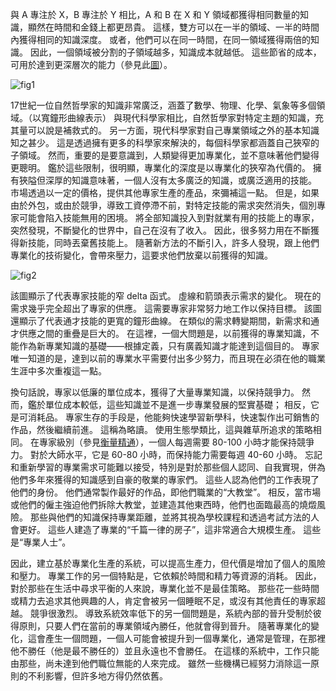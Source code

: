 與 A 專注於 X，B 專注於 Y 相比，A 和 B 在 X 和 Y 領域都獲得相同數量的知識，顯然在時間和金錢上都更昂貴。
這樣，雙方可以在一半的領域、一半的時間內獲得相同的知識深度。
或者，他們可以在同一時間，在同一領域獲得兩倍的知識。
因此，一個領域被分割的子領域越多，知識成本就越低。
這些節省的成本，可用於達到更深層次的能力（參見此[圖]()）。

![fig1](../img/4-b-i-fig1.png)

17世紀一位自然哲學家的知識非常廣泛，涵蓋了數學、物理、化學、氣象等多個領域。（以寬鐘形曲線表示）
與現代科學家相比，自然哲學家對特定主題的知識，充其量可以說是補救式的。
另一方面，現代科學家對自己專業領域之外的基本知識知之甚少。
這是透過擁有更多的科學家來解決的，每個科學家都涵蓋自己狹窄的子領域。
然而，重要的是要意識到，人類變得更加專業化，並不意味著他們變得更聰明。
鑑於這些限制，很明顯，專業化的深度是以專業化的狹窄為代價的。
擁有狹隘但深厚的知識意味著，一個人沒有太多廣泛的知識，或廣泛適用的技能。
市場透過以一定的價格，提供其他專家生產的產品，來彌補這一點。
但是，如果由於外包，或由於競爭，導致工資停滯不前，對特定技能的需求突然消失，個別專家可能會陷入技能無用的困境。
將全部知識投入到對就業有用的技能上的專家，突然發現，不斷變化的世界中，自己在沒有了收入。
因此，很多努力用在不斷獲得新技能，同時丟棄舊技能上。
隨著新方法的不斷引入，許多人發現，跟上他們專業化的技術變化，會帶來壓力，這要求他們放棄以前獲得的知識。

![fig2](../img/4-b-i-fig2.png)

該圖顯示了代表專家技能的窄 delta 函式。
虛線和箭頭表示需求的變化。
現在的需求幾乎完全超出了專家的供應。
這需要專家非常努力地工作以保持目標。
該圖還顯示了代表通才技能的更寬的鐘形曲線。
在類似的需求轉變期間，新需求和通才供應之間的重疊是巨大的。
在這裡，一個大問題是，以前獲得的專業知識，不能作為新專業知識的基礎——根據定義，只有廣義知識才能達到這個目的。
專家唯一知道的是，達到以前的專業水平需要付出多少努力，而且現在必須在他的職業生涯中多次重複這一點。

換句話說，專家以低廉的單位成本，獲得了大量專業知識，以保持競爭力。
然而，鑑於單位成本較低，這些知識並不是進一步專業發展的堅實基礎； 相反，它是可消耗品。
專家生存的手段是，他能夠快速學習新學科，快速製作出可銷售的作品，然後繼續前進。
這稱為略讀。
使用生態學類比，這與雜草所追求的策略相同。
在專家級別（參見[衡量精通]()），一個人每週需要 80-100 小時才能保持競爭力。
對於大師水平，它是 60-80 小時，而保持能力需要每週 40-60 小時。
忘記和重新學習的專業需求可能難以接受，特別是對於那些個人認同、自我實現，併為他們多年來獲得的知識感到自豪的敬業的專家們。
這些人認為他們的工作表現了他們的身份。
他們通常製作最好的作品，即他們職業的“大教堂”。
相反，當市場或他們的僱主強迫他們拆除大教堂，並建造其他東西時，他們也面臨最高的燒燬風險。
那些與他們的知識保持專業距離，並將其視為學校課程和透過考試方法的人會更好。
這些人建造了專業的“千篇一律的房子”，這非常適合大規模生產。
這些是“專業人士”。

因此，建立基於專業化生產的系統，可以提高生產力，但代價是增加了個人的風險和壓力。
專業工作的另一個特點是，它依賴於時間和精力等資源的消耗。
因此，對於那些在生活中尋求平衡的人來說，專業化並不是最佳策略。
那些花一些時間或精力去追求其他興趣的人，肯定會被另一個睡眠不足，或沒有其他責任的專家超越。
競爭很激烈。
導致系統效率低下的另一個問題是，系統內部的晉升受制於彼得原則，只要人們在當前的專業領域內勝任，他就會得到晉升。
隨著專業化的變化，這會產生一個問題，一個人可能會被提升到一個專業化，通常是管理，在那裡他不勝任（他是最不勝任的）並且永遠也不會勝任。
在這樣的系統中，工作只能由那些，尚未達到他們職位無能的人來完成。
雖然一些機構已經努力消除這一原則的不利影響，但許多地方得仍然依舊。
